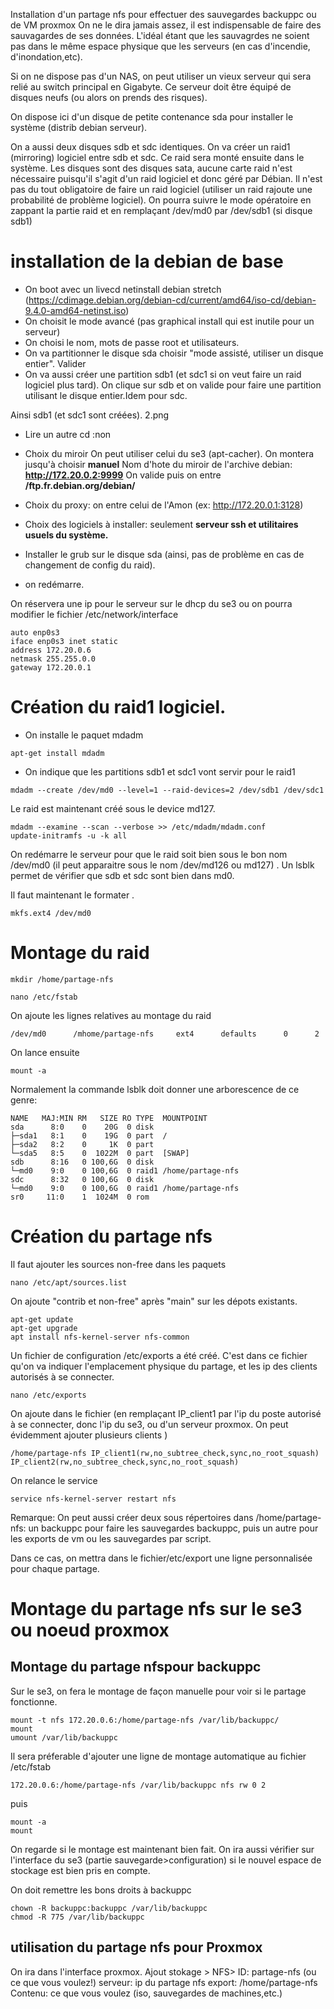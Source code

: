 Installation d'un partage nfs pour effectuer des sauvegardes backuppc ou de VM proxmox
On ne le dira jamais assez, il est indispensable de faire des sauvagardes de ses données. L'idéal étant que les sauvagrdes ne soient pas dans le même espace physique que les serveurs (en cas d'incendie, d'inondation,etc).

Si on ne dispose pas d'un NAS, on peut utiliser un vieux serveur qui sera relié au switch principal en Gigabyte. Ce serveur doit être équipé de disques neufs (ou alors on prends des risques).

On dispose ici d'un disque de petite contenance sda pour installer le système (distrib debian serveur).


On a aussi deux disques sdb et sdc identiques. On va créer un raid1 (mirroring) logiciel entre sdb et sdc. Ce raid sera monté ensuite dans le système. Les disques sont des disques sata, aucune carte raid n'est nécessaire puisqu'il s'agit d'un raid logiciel et donc géré par Débian.
Il n'est pas du tout obligatoire de faire un raid logiciel (utiliser un raid rajoute une probabilité de problème logiciel). On pourra suivre le mode opératoire en zappant la partie raid et en remplaçant /dev/md0 par /dev/sdb1 (si disque sdb1)

# installation de la debian de base
* On boot avec un livecd netinstall debian stretch (https://cdimage.debian.org/debian-cd/current/amd64/iso-cd/debian-9.4.0-amd64-netinst.iso)
* On choisit le mode avancé (pas graphical install qui est inutile pour un serveur)
* On choisi le nom, mots de passe root et utilisateurs.
* On va partitionner le disque sda  choisir "mode assisté, utiliser un disque entier". Valider
* On va aussi créer une partition sdb1 (et sdc1 si on veut faire un raid logiciel plus tard). On clique sur sdb et on valide pour faire une partition utilisant le disque entier.Idem pour sdc.

Ainsi sdb1 (et sdc1 sont créées). 2.png

* Lire un autre cd :non

* Choix du miroir
On peut utiliser celui du se3 (apt-cacher). On montera jusqu'à choisir **manuel**
Nom d'hote du miroir de l'archive debian: **http://172.20.0.2:9999** 
On valide puis on entre **/ftp.fr.debian.org/debian/**

* Choix du proxy: on entre celui de l'Amon (ex: http://172.20.0.1:3128)
* Choix des logiciels à installer: seulement **serveur ssh et utilitaires usuels du système.**
* Installer le grub sur le disque sda (ainsi, pas de problème en cas de changement de config du raid).
* on redémarre.

On réservera une ip pour le serveur sur le dhcp du se3 ou on pourra modifier le fichier /etc/network/interface
```
auto enp0s3
iface enp0s3 inet static  
address 172.20.0.6
netmask 255.255.0.0
gateway 172.20.0.1
```

# Création du raid1 logiciel.
* On installe le paquet mdadm
```
apt-get install mdadm
```
* On indique que les partitions sdb1 et sdc1 vont servir pour le raid1
```
mdadm --create /dev/md0 --level=1 --raid-devices=2 /dev/sdb1 /dev/sdc1
```

Le raid est maintenant créé sous le device md127.
```
mdadm --examine --scan --verbose >> /etc/mdadm/mdadm.conf
update-initramfs -u -k all

```
On redémarre le serveur pour que le raid soit bien sous le bon nom /dev/md0 (il peut apparaitre sous le nom /dev/md126 ou md127) .
Un lsblk permet de vérifier que sdb et sdc sont bien dans md0.

Il faut maintenant le formater .
```
mkfs.ext4 /dev/md0
```

# Montage du raid
```
mkdir /home/partage-nfs

nano /etc/fstab
```
On ajoute les lignes relatives au montage du raid
```
/dev/md0      /mhome/partage-nfs     ext4      defaults      0      2
```
On lance ensuite
```
mount -a
```
Normalement la commande lsblk doit donner une arborescence de ce genre:

```
NAME   MAJ:MIN RM   SIZE RO TYPE  MOUNTPOINT
sda      8:0    0    20G  0 disk
├─sda1   8:1    0    19G  0 part  /
├─sda2   8:2    0     1K  0 part
└─sda5   8:5    0  1022M  0 part  [SWAP]
sdb      8:16   0 100,6G  0 disk
└─md0    9:0    0 100,6G  0 raid1 /home/partage-nfs
sdc      8:32   0 100,6G  0 disk
└─md0    9:0    0 100,6G  0 raid1 /home/partage-nfs
sr0     11:0    1  1024M  0 rom
```

# Création du partage nfs

Il faut ajouter les sources non-free dans les paquets

```
nano /etc/apt/sources.list
```
On ajoute "contrib et non-free" après "main" sur les dépots existants.

```
apt-get update
apt-get upgrade
apt install nfs-kernel-server nfs-common
```
Un fichier  de configuration /etc/exports a été créé. C'est dans ce fichier qu'on va indiquer l'emplacement physique du partage, et les ip des clients autorisés à se connecter.

```
nano /etc/exports
```

On ajoute dans le fichier (en remplaçant IP_client1 par l'ip du poste autorisé à se connecter, donc l'ip du se3, ou d'un serveur proxmox. On peut évidemment ajouter plusieurs clients )

```
/home/partage-nfs IP_client1(rw,no_subtree_check,sync,no_root_squash) IP_client2(rw,no_subtree_check,sync,no_root_squash)
```
On relance le service
```
service nfs-kernel-server restart nfs
```

Remarque: On peut aussi créer deux  sous répertoires dans /home/partage-nfs: un backuppc pour faire les sauvegardes backuppc, puis un autre pour les exports de vm ou les sauvegardes par script.

Dans ce cas, on mettra dans le fichier/etc/export une ligne personnalisée pour chaque partage.

# Montage du partage nfs sur le se3 ou noeud proxmox

## Montage du partage nfspour backuppc
Sur le se3, on fera le montage de façon manuelle pour voir si le partage fonctionne.
```
mount -t nfs 172.20.0.6:/home/partage-nfs /var/lib/backuppc/
mount
umount /var/lib/backuppc
```
Il sera préferable d'ajouter une ligne de montage automatique au fichier /etc/fstab

```
172.20.0.6:/home/partage-nfs /var/lib/backuppc nfs rw 0 2
```
puis
```
mount -a
mount
```
On regarde si le montage est maintenant bien fait. On ira aussi vérifier sur l'interface du se3 (partie sauvegarde>configuration) si le nouvel espace de stockage est bien pris en compte.

On doit remettre les bons droits à backuppc

```
chown -R backuppc:backuppc /var/lib/backuppc
chmod -R 775 /var/lib/backuppc
```
## utilisation du partage nfs pour Proxmox
On ira dans l'interface proxmox. Ajout stokage > NFS>
ID: partage-nfs (ou ce que vous voulez!)
serveur: ip du partage nfs
export: /home/partage-nfs
Contenu: ce que vous voulez (iso, sauvegardes de machines,etc.)









